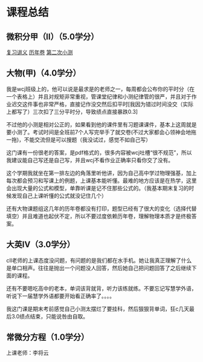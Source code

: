 # 课程总结

## 微积分甲（II）（5.0学分）

[复习讲义]()
[历年卷]()
[第二次小测]()

## 大物(甲)（4.0学分）

我是wcj班级上的，他可以说是最求是的老师之一，每周都会公布你的平时分（在一个表格上）并且对规矩非常重视，管课堂纪律和小测纪律管的很严，并且对于作业迟交这件事也非常严格，直接记作没交然后扣平时[我因为错过时间没交（实际上都写了）三次扣了三分平时分，导致绩点直接暴跌0.3]

不过他的小测是相对公正的，如果看到他的课件里有习题课课件，基本上这周就是要小测了。考试时间是全班前7个人写完举手了就交卷(不过大家都会心领神会地拖一拖)，不能交流但是可以搜题（我没试过，感觉不如自己写）

这门课有一份很老的答案，是pdf格式的，很多内容被wcj吐槽“很不规范”，所以我建议能自己写还是自己写，并且wcj不看作业正确率只看你交了没有。

这个学期我就坐在第一排左边的角落里听他讲，因为自己高中学过物理强基，加上每次都会预习和写课上的例题，上课基本能听懂。最难的地方应该是在热学，这里会出现大量的公式和模型，单靠听课是记不住那些公式的。（我基本期末复习的时候发现自己上课听懂的公式就没记住几个）

还有大物课题组这几年的历年卷都没有打印，题型已经有了很大的变化（选择代替填空）并且难道也起伏不定，所以不要过度依赖历年卷，理解物理本质才是终极答案。

## 大英IV（3.0学分）

cll老师的上课态度没问题，有问题的是我们都在水手机。她让我真正理解了什么是单口相声。往往是抛出一个问题没人回答，然后她自己把问题回答了之后继续下面的课程。

还有不要嗯吃高中的老本，单词该背就背，听力该练就练。不要忘记写慧学外语，听说下一届慧学外语都要开始看正确率了。。。。

我这门课是期末考前感觉自己小测太摆烂了要挂科，然后狠狠背单词，狂c几天最后3.0绩点结束，只能说咎由自取。

## 常微分方程（1.0学分）

上课老师：李将云

